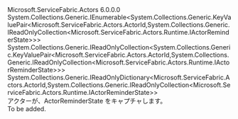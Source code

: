 <Type Name="IActorReminderCollection" FullName="Microsoft.ServiceFabric.Actors.Runtime.IActorReminderCollection">
  <TypeSignature Language="C#" Value="public interface IActorReminderCollection : System.Collections.Generic.IEnumerable&lt;System.Collections.Generic.KeyValuePair&lt;Microsoft.ServiceFabric.Actors.ActorId,System.Collections.Generic.IReadOnlyCollection&lt;Microsoft.ServiceFabric.Actors.Runtime.IActorReminderState&gt;&gt;&gt;, System.Collections.Generic.IReadOnlyCollection&lt;System.Collections.Generic.KeyValuePair&lt;Microsoft.ServiceFabric.Actors.ActorId,System.Collections.Generic.IReadOnlyCollection&lt;Microsoft.ServiceFabric.Actors.Runtime.IActorReminderState&gt;&gt;&gt;, System.Collections.Generic.IReadOnlyDictionary&lt;Microsoft.ServiceFabric.Actors.ActorId,System.Collections.Generic.IReadOnlyCollection&lt;Microsoft.ServiceFabric.Actors.Runtime.IActorReminderState&gt;&gt;" />
  <TypeSignature Language="ILAsm" Value=".class public interface auto ansi abstract IActorReminderCollection implements class System.Collections.Generic.IEnumerable`1&lt;valuetype System.Collections.Generic.KeyValuePair`2&lt;class Microsoft.ServiceFabric.Actors.ActorId, class System.Collections.Generic.IReadOnlyCollection`1&lt;class Microsoft.ServiceFabric.Actors.Runtime.IActorReminderState&gt;&gt;&gt;, class System.Collections.Generic.IReadOnlyCollection`1&lt;valuetype System.Collections.Generic.KeyValuePair`2&lt;class Microsoft.ServiceFabric.Actors.ActorId, class System.Collections.Generic.IReadOnlyCollection`1&lt;class Microsoft.ServiceFabric.Actors.Runtime.IActorReminderState&gt;&gt;&gt;, class System.Collections.Generic.IReadOnlyDictionary`2&lt;class Microsoft.ServiceFabric.Actors.ActorId, class System.Collections.Generic.IReadOnlyCollection`1&lt;class Microsoft.ServiceFabric.Actors.Runtime.IActorReminderState&gt;&gt;, class System.Collections.IEnumerable" />
  <TypeSignature Language="DocId" Value="T:Microsoft.ServiceFabric.Actors.Runtime.IActorReminderCollection" />
  <TypeSignature Language="VB.NET" Value="Public Interface IActorReminderCollection&#xA;Implements IEnumerable(Of KeyValuePair(Of ActorId, IReadOnlyCollection(Of IActorReminderState))), IReadOnlyCollection(Of KeyValuePair(Of ActorId, IReadOnlyCollection(Of IActorReminderState))), IReadOnlyDictionary(Of ActorId, IReadOnlyCollection(Of IActorReminderState))" />
  <TypeSignature Language="F#" Value="type IActorReminderCollection = interface&#xA;    interface IReadOnlyDictionary&lt;ActorId, IReadOnlyCollection&lt;IActorReminderState&gt;&gt;&#xA;    interface IReadOnlyCollection&lt;KeyValuePair&lt;ActorId, IReadOnlyCollection&lt;IActorReminderState&gt;&gt;&gt;&#xA;    interface seq&lt;KeyValuePair&lt;ActorId, IReadOnlyCollection&lt;IActorReminderState&gt;&gt;&gt;&#xA;    interface IEnumerable" />
  <AssemblyInfo>
    <AssemblyName>Microsoft.ServiceFabric.Actors</AssemblyName>
    <AssemblyVersion>6.0.0.0</AssemblyVersion>
  </AssemblyInfo>
  <Interfaces>
    <Interface>
      <InterfaceName>System.Collections.Generic.IEnumerable&lt;System.Collections.Generic.KeyValuePair&lt;Microsoft.ServiceFabric.Actors.ActorId,System.Collections.Generic.IReadOnlyCollection&lt;Microsoft.ServiceFabric.Actors.Runtime.IActorReminderState&gt;&gt;&gt;</InterfaceName>
    </Interface>
    <Interface>
      <InterfaceName>System.Collections.Generic.IReadOnlyCollection&lt;System.Collections.Generic.KeyValuePair&lt;Microsoft.ServiceFabric.Actors.ActorId,System.Collections.Generic.IReadOnlyCollection&lt;Microsoft.ServiceFabric.Actors.Runtime.IActorReminderState&gt;&gt;&gt;</InterfaceName>
    </Interface>
    <Interface>
      <InterfaceName>System.Collections.Generic.IReadOnlyDictionary&lt;Microsoft.ServiceFabric.Actors.ActorId,System.Collections.Generic.IReadOnlyCollection&lt;Microsoft.ServiceFabric.Actors.Runtime.IActorReminderState&gt;&gt;</InterfaceName>
    </Interface>
  </Interfaces>
  <Docs>
    <summary>
            アクターが、ActorReminderState をキャプチャします。
            </summary>
    <remarks>To be added.</remarks>
  </Docs>
  <Members />
</Type>
